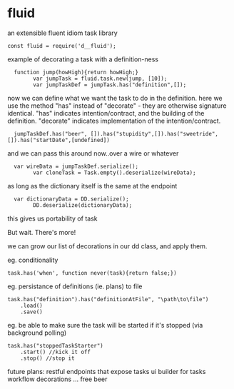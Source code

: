 # fluid
an extensible fluent idiom task library


    const fluid = require('d__fluid');

example of decorating a task with a definition-ness

      function jump(howHigh){return howHigh;}
			var jumpTask = fluid.task.new(jump, [10]);
			var jumpTaskDef = jumpTask.has("definition",[]);
		
now we can define what we want the task to do in the definition.  here we use the method "has" instead of "decorate" - they are otherwise signature identical.  "has" indicates intention/contract, and the building of the definition.  "decorate" indicates implementation of the intention/contract.
			
      jumpTaskDef.has("beer", []).has("stupidity",[]).has("sweetride",[]).has("startDate",[undefined])
		
and we can pass this around now..over a wire or whatever
			
      var wireData = jumpTaskDef.serialize();
			var cloneTask = Task.empty().deserialize(wireData);
			
as long as the dictionary itself is the same at the endpoint
			
      var dictionaryData = DD.serialize();
			DD.deserialize(dictionaryData);
		
this gives us portability of task

But wait.  There's more!

we can grow our list of decorations in our dd class, and apply them.  
	
eg. conditionality

	task.has('when', function never(task){return false;})

eg. persistance of definitions (ie. plans) to file
	
	task.has("definition").has("definitionAtFile", "\path\to\file")
		.load()
		.save()
			
eg. be able to make sure the task will be started if it's stopped (via background polling)
		
	task.has("stoppedTaskStarter")
		.start() //kick it off
		.stop() //stop it


future plans:
restful endpoints that expose tasks
ui builder for tasks
workflow decorations
...
free beer
